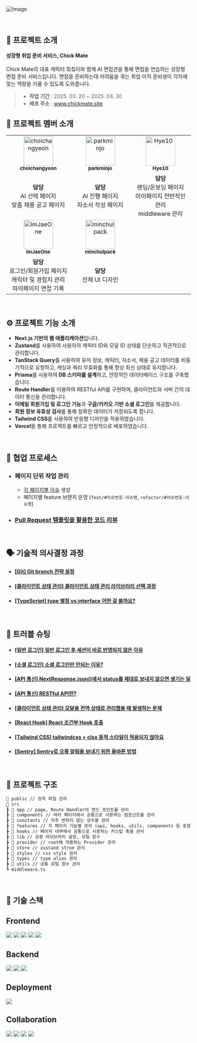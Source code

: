 ![Image](https://github.com/user-attachments/assets/c187ba17-cd04-442c-92e4-4a9ca3579af0)

<br>

## 🐣 프로젝트 소개

**성장형 취업 준비 서비스, Chick Mate**
<br><br>
Chick Mate의 대표 캐릭터 칰칰이와 함께 AI 면접관을 통해 면접을 연습하는 성장형 면접 준비 서비스입니다.
면접을 준비하는데 어려움을 겪는 취업·이직 준비생이 각자에 맞는 역량을 키울 수 있도록 도와줍니다.

> - **작업 기간** : 2025. 03. 20 ~ 2025. 04. 30
> - **배포 주소** : www.chickmate.site

## 🐥 프로젝트 멤버 소개

<table>
  <tbody>
    <tr>
      <td align="center">
        <a href="https://github.com/choichangyeon">
          <img src="https://avatars.githubusercontent.com/u/53289569?v=4" width="80" alt="choichangyeon" /><br />
          <sub><b>choichangyeon</b></sub>
        </a>
      </td>
      <td align="center">
        <a href="https://github.com/parkminjo">
          <img src="https://avatars.githubusercontent.com/u/73922462?v=4" width="80" alt="parkminjo" /><br />
          <sub><b>parkminjo</b></sub>
        </a>
      </td>
      <td align="center">
        <a href="https://github.com/hye410">
          <img src="https://avatars.githubusercontent.com/u/110617039?v=4" width="80" alt="Hye10" /><br />
          <sub><b>Hye10</b></sub>
        </a>
      </td>
    </tr>
    <tr>
      <td width="300px" align="center">
        <b>담당</b><br />
        AI 선택 페이지<br />
        맞춤 채용 공고 페이지
      </td>
      <td width="300px" align="center">
        <b>담당</b><br />
        AI 진행 페이지<br />
        자소서 작성 페이지
      </td>
      <td width="300px" align="center">
        <b>담당</b><br />
        렌딩/온보딩 페이지<br />
        마이페이지 전반적인 관리<br />
        middleware 관리
      </td>
    </tr>
    <tr>
      <td align="center">
        <a href="https://github.com/ImJaeOne">
          <img src="https://github.com/ImJaeOne.png" width="80" alt="ImJaeOne" /><br />
          <sub><b>ImJaeOne</b></sub>
        </a>
      </td>
      <td align="center">
        <a href="https://github.com/minchulpack">
          <img src="https://avatars.githubusercontent.com/u/195730631?v=4" width="80" alt="minchulpack" /><br />
          <sub><b>minchulpack</b></sub>
        </a>
      </td>
    </tr>
    <tr>
      <td width="300px" align="center">
        <b>담당</b><br />
        로그인/회원가입 페이지<br />
        캐릭터 및 경험치 관리<br />
        마이페이지 면접 기록<br />
      </td>
      <td width="300px" align="center">
        <b>담당</b><br />
        전체 UI 디자인<br />
      </td>
    </tr>
  </tbody>
</table>

<br />

## ⚙ 프로젝트 기능 소개

- **Next.js 기반의 웹 애플리케이션**입니다.
- **Zustand**를 사용하여 사용자의 캐릭터 ID와 모달 ID 상태를 단순하고 직관적으로 관리합니다.
- **TanStack Query**를 사용하여 유저 정보, 캐릭터, 자소서, 체용 공고 데이터를 비동기적으로 요청하고, 캐싱과 쿼리 무효화를 통해 항상 최신 상태로 유지합니다.
- **Prisma**를 사용하여 **DB 스키마를 설계**하고, 안정적인 데이터베이스 구조를 구축했습니다.
- **Route Handler**를 이용하여 RESTful API를 구현하여, 클라이언트와 서버 간의 데이터 통신을 관리합니다.
- **이메일 회원가입 및 로그인 기능**과 **구글/카카오 기반 소셜 로그인**을 제공합니다.
- **회원 정보 유효성 검사**를 통해 정확한 데이터가 저장되도록 합니다.
- **Tailwind CSS**를 사용하여 반응형 디자인을 적용하였습니다.
- **Vercel**을 통해 프로젝트를 빠르고 안정적으로 배포하였습니다.

<br>

## 🔗 협업 프로세스

- ### 페이지 단위 작업 관리
  - [각 페이지별 이슈](https://github.com/BEST-L2CP/ChickMate/issues?q=is%3Aissue%20state%3Aclosed) 생성
  - 페이지별 feature 브랜치 운영 (`feat/#이슈번호-이슈명`, `refactor/#이슈번호-이슈명`)
- ### [Pull Request 템플릿을 활용한 코드 리뷰](https://github.com/BEST-L2CP/ChickMate/pulls?q=is%3Apr+is%3Aclosed)

<br>

## 🗣️ 기술적 의사결정 과정

- #### [[Git] Git branch 전략 설정](https://chickmate.palms.blog/changyon99-1)
- #### [[클라이언트 상태 관리] 클라이언트 상태 관리 라이브러리 선택 과정](https://chickmate.palms.blog/minjo-1)
- #### [[TypeScript] type 별칭 vs interface 어떤 걸 쓸까요?](https://chickmate.palms.blog/dhye-1)

<br>

## 🚀 트러블 슈팅

- #### [[일반 로그인] 일반 로그인 후 세션이 바로 반영되지 않은 이유](https://chickmate.palms.blog/jaeone-5)
- #### [[소셜 로그인] 소셜 로그인만 안되는 이유?](https://chickmate.palms.blog/jaeone-1)
- #### [[API 통신] NextResponse.json()에서 status를 제대로 보내지 않으면 생기는 일](https://chickmate.palms.blog/jaeone-3)
- #### [[API 통신] RESTful API란?](https://chickmate.palms.blog/jaeone-7)
- #### [[클라이언트 상태 관리] 모달을 전역 상태로 관리했을 때 발생하는 문제](https://chickmate.palms.blog/minjo-2)
- #### [[React Hook] React 조건부 Hook 호출](https://chickmate.palms.blog/changyon99-4)
- #### [[Tailwind CSS] tailwindcss + clsx 동적 스타일이 적용되지 않아요](https://chickmate.palms.blog/dhye-2)
- #### [[Sentry] Sentry로 오류 알림을 보내기 위한 올바른 방법](https://chickmate.palms.blog/jaeone-4)

<br />

## 📁 프로젝트 구조

```markdown
📁 public // 정적 파일 관리
📁 src
┣ 📁 app // page, Route Handler의 엔드 포인트를 관리
┣ 📁 components // 여러 페이지에서 공통으로 사용하는 컴포넌트를 관리
┣ 📁 constants // 자주 변하지 않는 상수를 관리
┣ 📁 features // 각 페이지 기능별 관리 (api, hooks, utils, components 등 포함)
┣ 📁 hooks // 페이지 내부에서 공통으로 사용하는 커스텁 훅을 관리
┣ 📁 lib // 공용 라이브러리 설정, 유틸 함수
┣ 📁 provider // root에 적용하는 Provider 관리
┣ 📁 store // zustand stroe 관리
┣ 📁 styles // css style 관리
┣ 📁 types // type alias 관리
┣ 📁 utils // 공통 유틸 함수 관리
┗ middleware.ts
```

<br />

## 🧶 기술 스택

<div align="left">

## Frontend

<img src="https://img.shields.io/badge/Next.js-000000?style=for-the-badge&logo=nextdotjs&logoColor=white" /> <img src="https://img.shields.io/badge/TypeScript-3178C6?style=for-the-badge&logo=typescript&logoColor=white" /> <img src="https://img.shields.io/badge/TanStack_Query-FF4154?style=for-the-badge&logo=reactquery&logoColor=white" /> <img src="https://img.shields.io/badge/Zustand-FFDD55?style=for-the-badge&logoColor=black" /> <img src="https://img.shields.io/badge/Tailwind_CSS-06B6D4?style=for-the-badge&logo=tailwindcss&logoColor=white" /> <br>

## Backend

<img src="https://img.shields.io/badge/PostgreSQL-4169E1?style=for-the-badge&logo=postgresql&logoColor=white" /> <img src="https://img.shields.io/badge/Amazon_RDS-527FFF?style=for-the-badge&logo=amazonaws&logoColor=white" /> <img src="https://img.shields.io/badge/Prisma-2D3748?style=for-the-badge&logo=prisma&logoColor=white" />


## Deployment

<img src="https://img.shields.io/badge/Vercel-000000?style=for-the-badge&logo=vercel&logoColor=white" /> <br>

## Collaboration

<img src="https://img.shields.io/badge/GitHub-181717?style=for-the-badge&logo=github&logoColor=white" /> <img src="https://img.shields.io/badge/Figma-F24E1E?style=for-the-badge&logo=figma&logoColor=white" /> <img src="https://img.shields.io/badge/Notion-000000?style=for-the-badge&logo=notion&logoColor=white" /> <img src="https://img.shields.io/badge/Slack-4A154B?style=for-the-badge&logo=slack&logoColor=white" /> </div>
